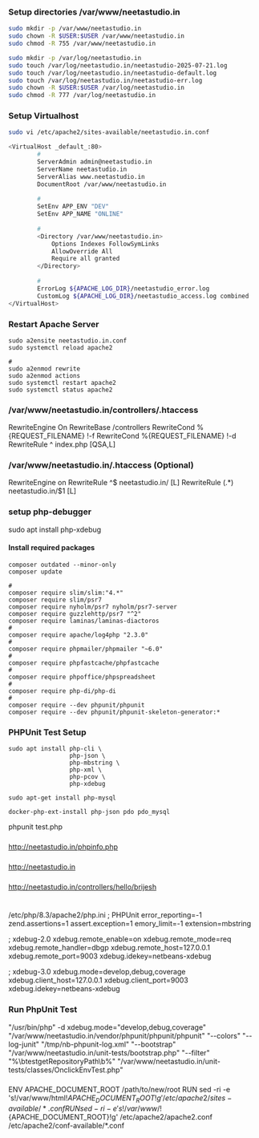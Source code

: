 ### Setup directories /var/www/neetastudio.in
```bash
sudo mkdir -p /var/www/neetastudio.in
sudo chown -R $USER:$USER /var/www/neetastudio.in
sudo chmod -R 755 /var/www/neetastudio.in

sudo mkdir -p /var/log/neetastudio.in
sudo touch /var/log/neetastudio.in/neetastudio-2025-07-21.log
sudo touch /var/log/neetastudio.in/neetastudio-default.log
sudo touch /var/log/neetastudio.in/neetastudio-err.log
sudo chown -R $USER:$USER /var/log/neetastudio.in
sudo chmod -R 777 /var/log/neetastudio.in
```

### Setup Virtualhost
```bash
sudo vi /etc/apache2/sites-available/neetastudio.in.conf

<VirtualHost _default_:80>
        #
        ServerAdmin admin@neetastudio.in
        ServerName neetastudio.in
        ServerAlias www.neetastudio.in
        DocumentRoot /var/www/neetastudio.in
        
        #
        SetEnv APP_ENV "DEV"
        SetEnv APP_NAME "ONLINE"
        
        #
        <Directory /var/www/neetastudio.in>
            Options Indexes FollowSymLinks
            AllowOverride All
            Require all granted
        </Directory>
        
        #
        ErrorLog ${APACHE_LOG_DIR}/neetastudio_error.log
        CustomLog ${APACHE_LOG_DIR}/neetastudio_access.log combined
</VirtualHost>
```


### Restart Apache Server 
```
sudo a2ensite neetastudio.in.conf
sudo systemctl reload apache2

#
sudo a2enmod rewrite
sudo a2enmod actions
sudo systemctl restart apache2
sudo systemctl status apache2
```

### /var/www/neetastudio.in/controllers/.htaccess
RewriteEngine On
RewriteBase /controllers
RewriteCond %{REQUEST_FILENAME} !-f
RewriteCond %{REQUEST_FILENAME} !-d
RewriteRule ^ index.php [QSA,L]

### /var/www/neetastudio.in/.htaccess (Optional)
RewriteEngine on
RewriteRule ^$ neetastudio.in/ [L]
RewriteRule (.*) neetastudio.in/$1 [L]

### setup php-debugger
sudo apt install php-xdebug


#### Install required packages
```
composer outdated --minor-only
composer update

#
composer require slim/slim:"4.*"
composer require slim/psr7
composer require nyholm/psr7 nyholm/psr7-server
composer require guzzlehttp/psr7 "^2"
composer require laminas/laminas-diactoros
#
composer require apache/log4php "2.3.0"
#
composer require phpmailer/phpmailer "~6.0"
#
composer require phpfastcache/phpfastcache
#
composer require phpoffice/phpspreadsheet
#
composer require php-di/php-di
#
composer require --dev phpunit/phpunit
composer require --dev phpunit/phpunit-skeleton-generator:*
```

### PHPUnit Test Setup
```
sudo apt install php-cli \
                 php-json \
                 php-mbstring \
                 php-xml \
                 php-pcov \
                 php-xdebug

sudo apt-get install php-mysql

docker-php-ext-install php-json pdo pdo_mysql

```

phpunit test.php

###
http://neetastudio.in/phpinfo.php

###
http://neetastudio.in

###
http://neetastudio.in/controllers/hello/brijesh

#
/etc/php/8.3/apache2/php.ini
; PHPUnit
error_reporting=-1
zend.assertions=1
assert.exception=1
emory_limit=-1
extension=mbstring

; xdebug-2.0
xdebug.remote_enable=on
xdebug.remote_mode=req
xdebug.remote_handler=dbgp
xdebug.remote_host=127.0.0.1
xdebug.remote_port=9003
xdebug.idekey=netbeans-xdebug

; xdebug-3.0
xdebug.mode=develop,debug,coverage
xdebug.client_host=127.0.0.1
xdebug.client_port=9003
xdebug.idekey=netbeans-xdebug

### Run PhpUnit Test

"/usr/bin/php" -d xdebug.mode="develop,debug,coverage" "/var/www/neetastudio.in/vendor/phpunit/phpunit/phpunit" "--colors" "--log-junit" "/tmp/nb-phpunit-log.xml" "--bootstrap" "/var/www/neetastudio.in/unit-tests/bootstrap.php" "--filter" "%\btestgetRepositoryPath\b%" "/var/www/neetastudio.in/unit-tests/classes/OnclickEnvTest.php"


###

ENV APACHE_DOCUMENT_ROOT /path/to/new/root
RUN sed -ri -e 's!/var/www/html!${APACHE_DOCUMENT_ROOT}!g' /etc/apache2/sites-available/*.conf
RUN sed -ri -e 's!/var/www/!${APACHE_DOCUMENT_ROOT}!g' /etc/apache2/apache2.conf /etc/apache2/conf-available/*.conf